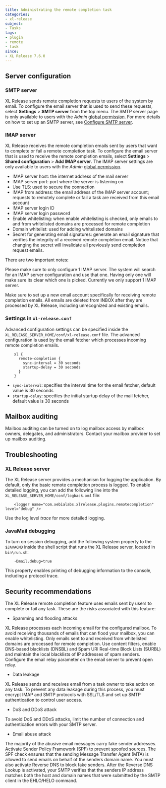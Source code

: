 ```yaml
---
title: Administrating the remote completion task
categories:
- xl-release
subject:
- Tasks
tags:
- plugin
- remote
- task
since:
- XL Release 7.6.0
---
```


## Server configuration

### SMTP server

XL Release sends remote completion requests to users of the system by email. To configure the email server that is used to send these requests, select **Settings** > **SMTP server** from the top menu.
The SMTP server page is only available to users with the *Admin* [global permission](https://docs.xebialabs.com/xl-release/how-to/configure-permissions.html). For more details on how to set up an SMTP server, see [Configure SMTP server](https://docs.xebialabs.com/xl-release/how-to/configure-smtp-server.html).

### IMAP server
XL Release receives the remote completion emails sent by users that want to complete or fail a remote completion task. To configure the email server that is used to receive the remote completion emails, select **Settings** > **Shared configuration** > **Add IMAP server**. The IMAP server settings are only available to users with the *Admin* [global permission](https://docs.xebialabs.com/xl-release/how-to/configure-permissions.html).

* IMAP server host: the internet address of the mail server
* IMAP server port: port where the server is listening on
* Use TLS: used to secure the connection
* IMAP from address: the email address of the IMAP server account; requests to remotely complete or fail a task are received from this email account
* IMAP server login ID
* IMAP server login password
* Enable whitelisting: when enable whitelisting is checked, only emails to and from whitelisted domains are processed for remote completion
* Domain whitelist: used for adding whitelisted domains
* Secret for generating email signatures: generate an email signature that verifies the integrity of a received remote completion email. Notice that changing the secret will invalidate all previously send completion request emails.

There are two important notes:

Please make sure to only configure 1 IMAP server. The system will search for an IMAP server configuration and use that one. Having only one will make sure its clear which one is picked. Currently we only support 1 IMAP server.

Make sure to set up a new email account specifically for receiving remote completion emails. All emails are deleted from INBOX after they are processed by XL Release, including unrecognized and existing emails.

### Settings in `xl-release.conf`

Advanced configuration settings can be specified inside the `XL_RELEASE_SERVER_HOME/conf/xl-release.conf` file. The advanced configuration is used by the email fetcher which processes incoming remote completion emails.

        xl {
          remote-completion {
            sync-interval = 30 seconds
            startup-delay = 30 seconds
          }
        }

* `sync-interval`: specifies the interval time for the email fetcher, default value is 30 seconds
* `startup-delay`: specifies the initial startup delay of the mail fetcher, default value is 30 seconds

## Mailbox auditing

Mailbox auditing can be turned on to log mailbox access by mailbox owners, delegates, and administrators. Contact your mailbox provider to set up mailbox auditing.

## Troubleshooting

### XL Release server

The XL Release server provides a mechanism for logging the application. By default, only the basic remote completion process is logged.
To enable detailed logging, you can add the following line into the `XL_RELEASE_SERVER_HOME/conf/logback.xml` file:

        <logger name="com.xebialabs.xlrelease.plugins.remotecompletion" level="debug" />

Use the log level *trace* for more detailed logging.

### JavaMail debugging

To turn on session debugging, add the following system property to the `$JAVACMD` inside the shell script that runs the XL Release server, located in `bin\run.sh`:

        -Dmail.debug=true

This property enables printing of debugging information to the console, including a protocol trace.

## Security recommendations

The XL Release remote completion feature uses emails sent by users to complete or fail any task. These are the risks associated with this feature:

* Spamming and flooding attacks

 XL Release processes each incoming email for the configured mailbox. To avoid receiving thousands of emails that can flood your mailbox, you can enable whitelisting. Only emails sent to and received from whitelisted domains are processed for remote completion. Use content filters, enable DNS-based blacklists (DNSBL) and Spam URI Real-time Block Lists (SURBL) and maintain the local blacklists of IP addresses of spam senders. Configure the email relay parameter on the email server to prevent open relay.

* Data leakage  

XL Release sends and receives email from a task owner to take action on any task. To prevent any data leakage during this process, you must encrypt IMAP and SMTP protocols with SSL/TLS and set up SMTP authentication to control user access.

* DoS and DDoS attack

To avoid DoS and DDoS attacks, limit the number of connection and authentication errors with your SMTP server.

* Email abuse attack

The majority of the abusive email messages carry fake sender addresses. Activate Sender Policy Framework (SPF) to prevent spoofed sources. The SPF check ensures that the sending Message Transfer Agent (MTA) is allowed to send emails on behalf of the senders domain name. You must also activate Reverse DNS to block fake senders. After the Reverse DNS Lookup is activated, your SMTP verifies that the senders IP address matches both the host and domain names that were submitted by the SMTP client in the EHLO/HELO command.
